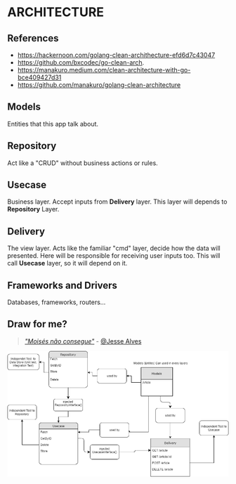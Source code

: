 # ARCHITECTURE

## References

- <https://hackernoon.com/golang-clean-archithecture-efd6d7c43047>
- <https://github.com/bxcodec/go-clean-arch>.
- <https://manakuro.medium.com/clean-architecture-with-go-bce409427d31>
- <https://github.com/manakuro/golang-clean-architecture>

## Models

Entities that this app talk about.

## Repository

Act like a "CRUD" without business actions or rules.

## Usecase

Business layer. Accept inputs from **Delivery** layer. This layer will depends to **Repository** Layer.

## Delivery

The view layer. Acts like the familiar "cmd" layer, decide how the data will presented.
Here will be responsible for receiving user inputs too.
This will call **Usecase** layer, so it will depend on it.

## Frameworks and Drivers

Databases, frameworks, routers...

## Draw for me?

> [_"Moisés não consegue"_](https://www.instagram.com/p/CRhJ-5fjBBi/) - [@Jesse Alves](https://www.instagram.com/jesse.alves/)

![diagram](assets/diagram.png)
